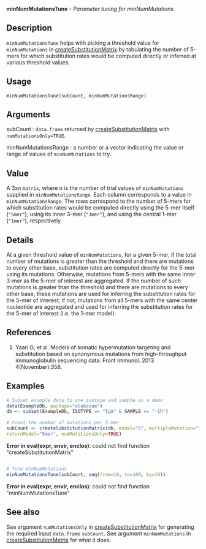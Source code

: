 





**minNumMutationsTune** - *Parameter tuning for minNumMutations*

Description
--------------------

`minNumMutationsTune` helps with picking a threshold value for `minNumMutations`
in [createSubstitutionMatrix](createSubstitutionMatrix.md) by tabulating the number of 5-mers for which 
substitution rates would be computed directly or inferred at various threshold values.


Usage
--------------------
```
minNumMutationsTune(subCount, minNumMutationsRange)
```

Arguments
-------------------

subCount
:   `data.frame` returned by [createSubstitutionMatrix](createSubstitutionMatrix.md)
with `numMutationsOnly=TRUE`.

minNumMutationsRange
:   a number or a vector indicating the value or range of values
of `minNumMutations` to try.




Value
-------------------

A 3xn `matrix`, where n is the number of trial values of `minNumMutations`
supplied in `minNumMutationsRange`. Each column corresponds to a value
in `minNumMutationsRange`. The rows correspond to the number of 5-mers
for which substitution rates would be computed directly using the 5-mer itself 
(`"5mer"`), using its inner 3-mer (`"3mer"`), and using the central 
1-mer (`"1mer"`), respectively.


Details
-------------------

At a given threshold value of `minNumMutations`, for a given 5-mer,
if the total number of mutations is greater than the threshold and there
are mutations to every other base, substitution rates are computed directly
for the 5-mer using its mutations. Otherwise, mutations from 5-mers with 
the same inner 3-mer as the 5-mer of interest are aggregated. If the number 
of such mutations is greater than the threshold and there are mutations to 
every other base, these mutations are used for inferring the substitution 
rates for the 5-mer of interest; if not, mutations from all 5-mers with the 
same center nucleotide are aggregated and used for inferring the substitution
rates for the 5-mer of interest (i.e. the 1-mer model).


References
-------------------


1. Yaari G, et al. Models of somatic hypermutation targeting and substitution based 
on synonymous mutations from high-throughput immunoglobulin sequencing data. 
Front Immunol. 2013 4(November):358.
 



Examples
-------------------

```R
# Subset example data to one isotype and sample as a demo
data(ExampleDb, package="alakazam")
db <- subset(ExampleDb, ISOTYPE == "IgA" & SAMPLE == "-1h")

# Count the number of mutations per 5-mer
subCount <- createSubstitutionMatrix(db, model="S", multipleMutation="independent",
returnModel="5mer", numMutationsOnly=TRUE)

```

**Error in eval(expr, envir, enclos)**: could not find function "createSubstitutionMatrix"
```R

# Tune minNumMutations
minNumMutationsTune(subCount, seq(from=10, to=100, by=10))
```

**Error in eval(expr, envir, enclos)**: could not find function "minNumMutationsTune"

See also
-------------------

See argument `numMutationsOnly` in [createSubstitutionMatrix](createSubstitutionMatrix.md) 
for generating the required input `data.frame` `subCount`. 
See argument `minNumMutations` in [createSubstitutionMatrix](createSubstitutionMatrix.md)
for what it does.



